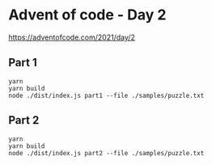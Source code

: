 # Advent of code - Day 2

https://adventofcode.com/2021/day/2

## Part 1

```shell
yarn
yarn build
node ./dist/index.js part1 --file ./samples/puzzle.txt
```

## Part 2

```shell
yarn
yarn build
node ./dist/index.js part2 --file ./samples/puzzle.txt
```
